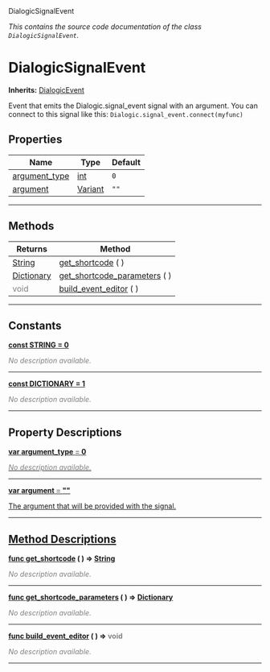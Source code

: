
<div class="header-banner purple">
<div class="header-label purple">DialogicSignalEvent</div>
</div>

*This contains the source code documentation of the class `DialogicSignalEvent`.*
        
# DialogicSignalEvent
**Inherits:** [DialogicEvent](class_dialogicevent.md)

Event that emits the Dialogic.signal_event signal with an argument. You can connect to this signal like this: `Dialogic.signal_event.connect(myfunc)`
## Properties
Name | Type | Default 
--- | --- | --- 
[<span class="hljs-title">argument_type</span>](#property-argument_type) | [int](https://docs.godotengine.org/en/latest/classes/class_int.html#class-int) |  `0` 
[<span class="hljs-title">argument</span>](#property-argument) | [Variant](https://docs.godotengine.org/en/latest/classes/class_variant.html#class-variant) |  `""` 
--- 

## Methods
Returns | Method 
--- | --- 
<span class="hljs-attribute">[String](https://docs.godotengine.org/en/latest/classes/class_string.html#class-string)</span> | [<span class="hljs-title">get_shortcode</span>](#method-get_shortcode) ( ) 
<span class="hljs-attribute">[Dictionary](https://docs.godotengine.org/en/latest/classes/class_dictionary.html#class-dictionary)</span> | [<span class="hljs-title">get_shortcode_parameters</span>](#method-get_shortcode_parameters) ( ) 
<span style = "color: gray">void</span> | [<span class="hljs-title">build_event_editor</span>](#method-build_event_editor) ( ) 
--- 
## Constants


<a class="header" id="constant-STRING" href="#constant-STRING">**<span class="hljs-attribute">const</span> <span class="hljs-title">STRING</span><span class="hljs-comment"> = 0</span>**</a>



 <span style = "color: gray">*No description available.*</span> 

---


<a class="header" id="constant-DICTIONARY" href="#constant-DICTIONARY">**<span class="hljs-attribute">const</span> <span class="hljs-title">DICTIONARY</span><span class="hljs-comment"> = 1</span>**</a>



 <span style = "color: gray">*No description available.*</span> 

---
## Property Descriptions



<a class="header" id="property-argument_type" href="#property-argument_type">**<span class="hljs-attribute">var</span> <span class="hljs-title">argument_type</span> <span style = "color: gray"> = </span> 0** 



 <span style = "color: gray">*No description available.*</span> 

---



<a class="header" id="property-argument" href="#property-argument">**<span class="hljs-attribute">var</span> <span class="hljs-title">argument</span> <span style = "color: gray"> = </span> ""** 



The argument that will be provided with the signal.

---

## Method Descriptions



<a class="header" id="method-get_shortcode" href="#method-get_shortcode">**<span class="hljs-attribute">func</span> [<span class="hljs-title">get_shortcode</span>](#method-get_shortcode) ( )</a>  ⇒ <span class="hljs-attribute">[String](https://docs.godotengine.org/en/latest/classes/class_string.html#class-string)</span>** 



 <span style = "color: gray">*No description available.*</span> 

---



<a class="header" id="method-get_shortcode_parameters" href="#method-get_shortcode_parameters">**<span class="hljs-attribute">func</span> [<span class="hljs-title">get_shortcode_parameters</span>](#method-get_shortcode_parameters) ( )</a>  ⇒ <span class="hljs-attribute">[Dictionary](https://docs.godotengine.org/en/latest/classes/class_dictionary.html#class-dictionary)</span>** 



 <span style = "color: gray">*No description available.*</span> 

---



<a class="header" id="method-build_event_editor" href="#method-build_event_editor">**<span class="hljs-attribute">func</span> [<span class="hljs-title">build_event_editor</span>](#method-build_event_editor) ( )</a>  ⇒ <span style = "color: gray">void</span>** 



 <span style = "color: gray">*No description available.*</span> 

---

